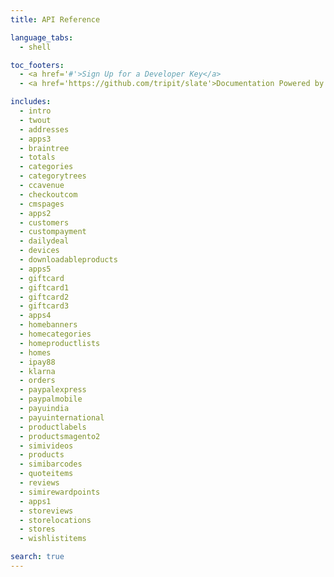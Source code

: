 ```yaml
---
title: API Reference

language_tabs:
  - shell

toc_footers:
  - <a href='#'>Sign Up for a Developer Key</a>
  - <a href='https://github.com/tripit/slate'>Documentation Powered by Slate</a>

includes:
  - intro
  - twout
  - addresses
  - apps3
  - braintree
  - totals
  - categories
  - categorytrees
  - ccavenue
  - checkoutcom
  - cmspages
  - apps2
  - customers
  - custompayment
  - dailydeal
  - devices
  - downloadableproducts
  - apps5
  - giftcard
  - giftcard1
  - giftcard2
  - giftcard3
  - apps4
  - homebanners
  - homecategories
  - homeproductlists
  - homes
  - ipay88
  - klarna
  - orders
  - paypalexpress
  - paypalmobile
  - payuindia
  - payuinternational
  - productlabels
  - productsmagento2
  - simivideos
  - products
  - simibarcodes
  - quoteitems
  - reviews
  - simirewardpoints
  - apps1
  - storeviews
  - storelocations
  - stores
  - wishlistitems

search: true
---
```


